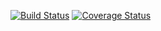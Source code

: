 [![Build Status](https://travis-ci.org/cultuurnet/culturefeed-php.svg?branch=feature%2FIII-291)](https://travis-ci.org/cultuurnet/culturefeed-php) [![Coverage Status](https://coveralls.io/repos/cultuurnet/culturefeed-php/badge.svg)](https://coveralls.io/r/cultuurnet/culturefeed-php)
